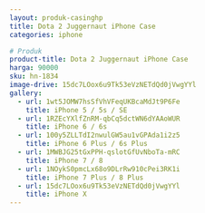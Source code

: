 ```yaml
---
layout: produk-casinghp
title: Dota 2 Juggernaut iPhone Case
categories: iphone

# Produk
product-title: Dota 2 Juggernaut iPhone Case
harga: 90000
sku: hn-1834
image-drive: 15dc7LOox6u9Tk53eVzNETdQd0jVwgYYl
gallery:
  - url: 1wt5JOMW7hsSfVhVFeqUKBcaMdJt9P6Fe
    title: iPhone 5 / 5s / SE
  - url: 1RZEcYXlfZnRM-qbCq5dctWN6dYAAoWUR
    title: iPhone 6 / 6s
  - url: 100y5ZLLTdI2nwulGW5au1vGPAda1i2z5
    title: iPhone 6 Plus / 6s Plus
  - url: 1MWBJG25tGxPPH-qslotGfUvNboTa-mRC
    title: iPhone 7 / 8
  - url: 1NOykS0pmcLx68o9DLrRw910cPei3RK1i
    title: iPhone 7 Plus / 8 Plus
  - url: 15dc7LOox6u9Tk53eVzNETdQd0jVwgYYl
    title: iPhone X
---
```


